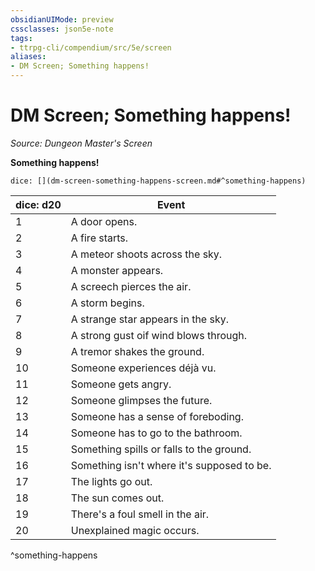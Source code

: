 ```yaml
---
obsidianUIMode: preview
cssclasses: json5e-note
tags:
- ttrpg-cli/compendium/src/5e/screen
aliases:
- DM Screen; Something happens!
---
```

# DM Screen; Something happens!
*Source: Dungeon Master's Screen* 

**Something happens!**

`dice: [](dm-screen-something-happens-screen.md#^something-happens)`

| dice: d20 | Event |
|-----------|-------|
| 1 | A door opens. |
| 2 | A fire starts. |
| 3 | A meteor shoots across the sky. |
| 4 | A monster appears. |
| 5 | A screech pierces the air. |
| 6 | A storm begins. |
| 7 | A strange star appears in the sky. |
| 8 | A strong gust oif wind blows through. |
| 9 | A tremor shakes the ground. |
| 10 | Someone experiences déjà vu. |
| 11 | Someone gets angry. |
| 12 | Someone glimpses the future. |
| 13 | Someone has a sense of foreboding. |
| 14 | Someone has to go to the bathroom. |
| 15 | Something spills or falls to the ground. |
| 16 | Something isn't where it's supposed to be. |
| 17 | The lights go out. |
| 18 | The sun comes out. |
| 19 | There's a foul smell in the air. |
| 20 | Unexplained magic occurs. |
^something-happens